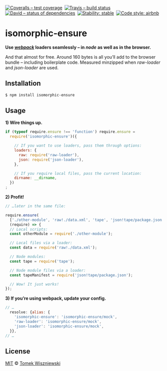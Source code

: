 [![Coveralls – test coverage
](https://img.shields.io/coveralls/tomekwi/isomorphic-ensure.svg?style=flat-square
)](https://coveralls.io/r/tomekwi/isomorphic-ensure
) [![Travis – build status
](https://img.shields.io/travis/tomekwi/isomorphic-ensure/master.svg?style=flat-square
)](https://travis-ci.org/tomekwi/isomorphic-ensure
) [![David – status of dependencies
](https://img.shields.io/david/tomekwi/isomorphic-ensure.svg?style=flat-square
)](https://david-dm.org/tomekwi/isomorphic-ensure
) [![Stability: stable
](https://img.shields.io/badge/stability-stable-blue.svg?style=flat-square
)](https://nodejs.org/api/documentation.html#documentation_stability_index
) [![Code style: airbnb
](https://img.shields.io/badge/code%20style-airbnb-blue.svg?style=flat-square
)](https://github.com/airbnb/javascript
)




isomorphic-ensure
=================

**Use *[webpack][]* loaders seamlessly – in *node* as well as in the browser.**

And that almost for free. Around 160 bytes is all you’ll add to the browser bundle – including boilerplate code. Measured minzipped when *raw-loader* and *json-loader* are used.

[webpack]:  https://github.com/webpack/webpack  "webpack/webpack"




Installation
------------

```sh
$ npm install isomorphic-ensure
```




Usage
-----

**1) Wire things up.**

```js
if (typeof require.ensure !== 'function') require.ensure =
  require('isomorphic-ensure')({

    // If you want to use loaders, pass them through options:
    loaders: {
      raw: require('raw-loader'),
      json: require('json-loader'),
    },

    // If you require local files, pass the current location:
    dirname: __dirname,
  })
;
```


**2) Profit!**

```js
// …later in the same file:

require.ensure(
  ['./other-module', 'raw!./data.xml', 'tape', 'json!tape/package.json'],
  (require) => {
  // Local scripts:
  const otherModule = require('./other-module');

  // Local files via a loader:
  const data = require('raw!./data.xml');

  // Node modules:
  const tape = require('tape');

  // Node module files via a loader:
  const tapeManifest = require('json!tape/package.json');

  // Wow! It just works!
});
```


**3) If you’re using webpack, update your config.**

```js
// …
  resolve: {alias: {
    'isomorphic-ensure': 'isomorphic-ensure/mock',
    'raw-loader': 'isomorphic-ensure/mock',
    'json-loader': 'isomorphic-ensure/mock',
  }},
// …
```




License
-------

[MIT][] © [Tomek Wiszniewski][]

[MIT]: ./License.md
[Tomek Wiszniewski]: https://github.com/tomekwi
